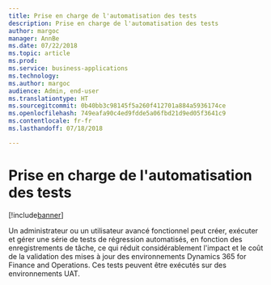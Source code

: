```yaml
---
title: Prise en charge de l'automatisation des tests
description: Prise en charge de l'automatisation des tests
author: margoc
manager: AnnBe
ms.date: 07/22/2018
ms.topic: article
ms.prod: 
ms.service: business-applications
ms.technology: 
ms.author: margoc
audience: Admin, end-user
ms.translationtype: HT
ms.sourcegitcommit: 0b40bb3c98145f5a260f412701a884a5936174ce
ms.openlocfilehash: 749eafa90c4ed9fdde5a06fbd21d9ed05f3641c9
ms.contentlocale: fr-fr
ms.lasthandoff: 07/18/2018

---
```


#  <a name="test-automation-support"></a>Prise en charge de l'automatisation des tests

[!include[banner](../../includes/banner.md)]

Un administrateur ou un utilisateur avancé fonctionnel peut créer, exécuter et gérer une série de tests de régression automatisés, en fonction des enregistrements de tâche, ce qui réduit considérablement l'impact et le coût de la validation des mises à jour des environnements Dynamics 365 for Finance and Operations. Ces tests peuvent être exécutés sur des environnements UAT.
